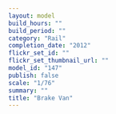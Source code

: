 ```yaml
---
layout: model
build_hours: ""
build_period: ""
category: "Rail"
completion_date: "2012"
flickr_set_id: ""
flickr_set_thumbnail_url: ""
model_id: "147"
publish: false
scale: "1/76"
summary: ""
title: "Brake Van"
---
```



